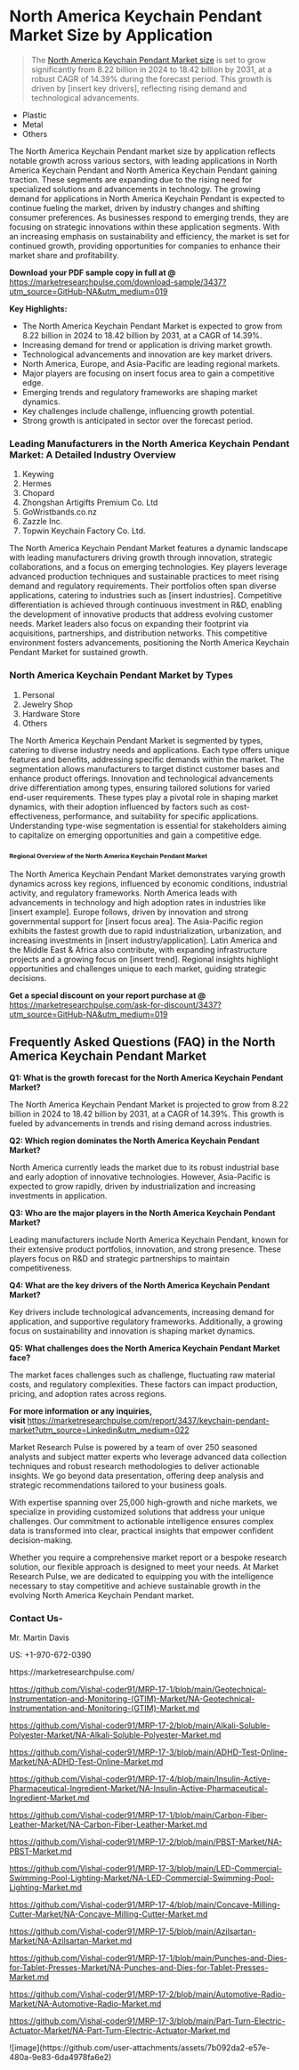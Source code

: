 <h1>North America Keychain Pendant Market&nbsp;Size by Application</h1><blockquote><p>The <a href="https://marketresearchpulse.com/download-sample/3437?utm_source=GitHub-NA&amp;utm_medium=019">North America Keychain Pendant Market size</a> is set to grow significantly from 8.22 billion in 2024 to 18.42 billion by 2031, at a robust CAGR of 14.39% during the forecast period. This growth is driven by [insert key drivers], reflecting rising demand and technological advancements.</p></blockquote><ul><li>Plastic <li> Metal <li> Others</li></ul><p>The North America Keychain Pendant market size by application reflects notable growth across various sectors, with leading applications in North America Keychain Pendant and North America Keychain Pendant gaining traction. These segments are expanding due to the rising need for specialized solutions and advancements in technology. The growing demand for applications in North America Keychain Pendant is expected to continue fueling the market, driven by industry changes and shifting consumer preferences. As businesses respond to emerging trends, they are focusing on strategic innovations within these application segments. With an increasing emphasis on sustainability and efficiency, the market is set for continued growth, providing opportunities for companies to enhance their market share and profitability.</p><p><strong>Download your PDF sample copy in full at @ </strong><a href="https://marketresearchpulse.com/download-sample/3437?utm_source=GitHub-NA&amp;utm_medium=019">https://marketresearchpulse.com/download-sample/3437?utm_source=GitHub-NA&amp;utm_medium=019</a></p><p><strong>Key Highlights: </strong></p><ul><li>The North America Keychain Pendant Market is expected to grow from 8.22 billion in 2024 to 18.42 billion by 2031, at a CAGR of 14.39%.</li><li>Increasing demand for trend or application is driving market growth.</li><li>Technological advancements and innovation are key market drivers.</li><li>North America, Europe, and Asia-Pacific are leading regional markets.</li><li>Major players are focusing on insert focus area to gain a competitive edge.</li><li>Emerging trends and regulatory frameworks are shaping market dynamics.</li><li>Key challenges include challenge, influencing growth potential.</li><li>Strong growth is anticipated in sector over the forecast period.</li></ul><h3>Leading Manufacturers in the North America Keychain Pendant Market: A Detailed Industry Overview</h3><ol><li>Keywing</li><li>Hermes</li><li>Chopard</li><li>Zhongshan Artigifts Premium Co. Ltd</li><li>GoWristbands.co.nz</li><li>Zazzle Inc.</li><li>Topwin Keychain Factory Co. Ltd.</li></ol><div class="flex max-w-full flex-col flex-grow"><div class="min-h-8 text-message flex w-full flex-col items-end gap-2 whitespace-normal break-words [.text-message+&amp;]:mt-5" dir="auto" data-message-author-role="assistant" data-message-id="fd8432e4-4910-450d-b182-61b7bfb0a01f" data-message-model-slug="gpt-4o"><div class="flex w-full flex-col gap-1 empty:hidden first:pt-[3px]"><div class="markdown prose w-full break-words dark:prose-invert light"><p>The North America Keychain Pendant Market features a dynamic landscape with leading manufacturers driving growth through innovation, strategic collaborations, and a focus on emerging technologies. Key players leverage advanced production techniques and sustainable practices to meet rising demand and regulatory requirements. Their portfolios often span diverse applications, catering to industries such as [insert industries]. Competitive differentiation is achieved through continuous investment in R&amp;D, enabling the development of innovative products that address evolving customer needs. Market leaders also focus on expanding their footprint via acquisitions, partnerships, and distribution networks. This competitive environment fosters advancements, positioning the North America Keychain Pendant Market for sustained growth.</p></div></div></div></div><h3>North America Keychain Pendant Market by Types</h3><ol><li>Personal <li> Jewelry Shop <li> Hardware Store <li> Others</li></ol><div class="flex max-w-full flex-col flex-grow"><div class="min-h-8 text-message flex w-full flex-col items-end gap-2 whitespace-normal break-words [.text-message+&amp;]:mt-5" dir="auto" data-message-author-role="assistant" data-message-id="084470be-0bb7-4664-bddf-5156b4f41249" data-message-model-slug="gpt-4o-mini"><div class="flex w-full flex-col gap-1 empty:hidden first:pt-[3px]"><div class="markdown prose w-full break-words dark:prose-invert light"><p>The North America Keychain Pendant Market is segmented by types, catering to diverse industry needs and applications. Each type offers unique features and benefits, addressing specific demands within the market. The segmentation allows manufacturers to target distinct customer bases and enhance product offerings. Innovation and technological advancements drive differentiation among types, ensuring tailored solutions for varied end-user requirements. These types play a pivotal role in shaping market dynamics, with their adoption influenced by factors such as cost-effectiveness, performance, and suitability for specific applications. Understanding type-wise segmentation is essential for stakeholders aiming to capitalize on emerging opportunities and gain a competitive edge.</p></div></div></div></div><h3><span style="font-size: 11px;">Regional Overview of the North America Keychain Pendant Market</span></h3><div class="flex max-w-full flex-col flex-grow"><div class="min-h-8 text-message flex w-full flex-col items-end gap-2 whitespace-normal break-words [.text-message+&amp;]:mt-5" dir="auto" data-message-author-role="assistant" data-message-id="e9038762-ce64-4e30-91c9-9bd413514231" data-message-model-slug="gpt-4o-mini"><div class="flex w-full flex-col gap-1 empty:hidden first:pt-[3px]"><div class="markdown prose w-full break-words dark:prose-invert light"><p>The North America Keychain Pendant Market demonstrates varying growth dynamics across key regions, influenced by economic conditions, industrial activity, and regulatory frameworks. North America leads with advancements in technology and high adoption rates in industries like [insert example]. Europe follows, driven by innovation and strong governmental support for [insert focus area]. The Asia-Pacific region exhibits the fastest growth due to rapid industrialization, urbanization, and increasing investments in [insert industry/application]. Latin America and the Middle East &amp; Africa also contribute, with expanding infrastructure projects and a growing focus on [insert trend]. Regional insights highlight opportunities and challenges unique to each market, guiding strategic decisions.</p></div></div></div></div><p><strong>Get a special discount on your report purchase at @ </strong><a href="https://marketresearchpulse.com/ask-for-discount/3437?utm_source=GitHub-NA&amp;utm_medium=019">https://marketresearchpulse.com/ask-for-discount/3437?utm_source=GitHub-NA&amp;utm_medium=019</a></p><h2>Frequently Asked Questions (FAQ) in the North America Keychain Pendant Market</h2><p><strong>Q1: What is the growth forecast for the North America Keychain Pendant Market?</strong></p><p>The North America Keychain Pendant Market is projected to grow from 8.22 billion in 2024 to 18.42 billion by 2031, at a CAGR of 14.39%. This growth is fueled by advancements in trends and rising demand across industries.</p><p><strong>Q2: Which region dominates the North America Keychain Pendant Market?</strong></p><p>North America currently leads the market due to its robust industrial base and early adoption of innovative technologies. However, Asia-Pacific is expected to grow rapidly, driven by industrialization and increasing investments in application.</p><p><strong>Q3: Who are the major players in the North America Keychain Pendant Market?</strong></p><p>Leading manufacturers include North America Keychain Pendant, known for their extensive product portfolios, innovation, and strong presence. These players focus on R&amp;D and strategic partnerships to maintain competitiveness.</p><p><strong>Q4: What are the key drivers of the North America Keychain Pendant Market?</strong></p><p>Key drivers include technological advancements, increasing demand for application, and supportive regulatory frameworks. Additionally, a growing focus on sustainability and innovation is shaping market dynamics.</p><p><strong>Q5: What challenges does the North America Keychain Pendant Market face?</strong></p><p>The market faces challenges such as challenge, fluctuating raw material costs, and regulatory complexities. These factors can impact production, pricing, and adoption rates across regions.</p><p><strong>For more information or any inquiries, visit&nbsp;</strong><a href="https://marketresearchpulse.com/report/3437/keychain-pendant-market?utm_source=Linkedin&utm_medium=022">https://marketresearchpulse.com/report/3437/keychain-pendant-market?utm_source=Linkedin&utm_medium=022</a></p><p>Market Research Pulse is powered by a team of over 250 seasoned analysts and subject matter experts who leverage advanced data collection techniques and robust research methodologies to deliver actionable insights. We go beyond data presentation, offering deep analysis and strategic recommendations tailored to your business goals.</p><p>With expertise spanning over 25,000 high-growth and niche markets, we specialize in providing customized solutions that address your unique challenges. Our commitment to actionable intelligence ensures complex data is transformed into clear, practical insights that empower confident decision-making.</p><p>Whether you require a comprehensive market report or a bespoke research solution, our flexible approach is designed to meet your needs. At Market Research Pulse, we are dedicated to equipping you with the intelligence necessary to stay competitive and achieve sustainable growth in the evolving North America Keychain Pendant market.</p><h3><strong>Contact Us-</strong></h3><p>Mr. Martin Davis</p><p>US: +1-970-672-0390</p><p>https://marketresearchpulse.com/</p><p><a href="https://github.com/Vishal-coder91/MRP-17-1/blob/main/Geotechnical-Instrumentation-and-Monitoring-(GTIM)-Market/NA-Geotechnical-Instrumentation-and-Monitoring-(GTIM)-Market.md">https://github.com/Vishal-coder91/MRP-17-1/blob/main/Geotechnical-Instrumentation-and-Monitoring-(GTIM)-Market/NA-Geotechnical-Instrumentation-and-Monitoring-(GTIM)-Market.md</a></p><p><a href="https://github.com/Vishal-coder91/MRP-17-2/blob/main/Alkali-Soluble-Polyester-Market/NA-Alkali-Soluble-Polyester-Market.md">https://github.com/Vishal-coder91/MRP-17-2/blob/main/Alkali-Soluble-Polyester-Market/NA-Alkali-Soluble-Polyester-Market.md</a></p><p><a href="https://github.com/Vishal-coder91/MRP-17-3/blob/main/ADHD-Test-Online-Market/NA-ADHD-Test-Online-Market.md">https://github.com/Vishal-coder91/MRP-17-3/blob/main/ADHD-Test-Online-Market/NA-ADHD-Test-Online-Market.md</a></p><p><a href="https://github.com/Vishal-coder91/MRP-17-4/blob/main/Insulin-Active-Pharmaceutical-Ingredient-Market/NA-Insulin-Active-Pharmaceutical-Ingredient-Market.md">https://github.com/Vishal-coder91/MRP-17-4/blob/main/Insulin-Active-Pharmaceutical-Ingredient-Market/NA-Insulin-Active-Pharmaceutical-Ingredient-Market.md</a></p><p><a href="https://github.com/Vishal-coder91/MRP-17-1/blob/main/Carbon-Fiber-Leather-Market/NA-Carbon-Fiber-Leather-Market.md">https://github.com/Vishal-coder91/MRP-17-1/blob/main/Carbon-Fiber-Leather-Market/NA-Carbon-Fiber-Leather-Market.md</a></p><p><a href="https://github.com/Vishal-coder91/MRP-17-2/blob/main/PBST-Market/NA-PBST-Market.md">https://github.com/Vishal-coder91/MRP-17-2/blob/main/PBST-Market/NA-PBST-Market.md</a></p><p><a href="https://github.com/Vishal-coder91/MRP-17-3/blob/main/LED-Commercial-Swimming-Pool-Lighting-Market/NA-LED-Commercial-Swimming-Pool-Lighting-Market.md">https://github.com/Vishal-coder91/MRP-17-3/blob/main/LED-Commercial-Swimming-Pool-Lighting-Market/NA-LED-Commercial-Swimming-Pool-Lighting-Market.md</a></p><p><a href="https://github.com/Vishal-coder91/MRP-17-4/blob/main/Concave-Milling-Cutter-Market/NA-Concave-Milling-Cutter-Market.md">https://github.com/Vishal-coder91/MRP-17-4/blob/main/Concave-Milling-Cutter-Market/NA-Concave-Milling-Cutter-Market.md</a></p><p><a href="https://github.com/Vishal-coder91/MRP-17-5/blob/main/Azilsartan-Market/NA-Azilsartan-Market.md">https://github.com/Vishal-coder91/MRP-17-5/blob/main/Azilsartan-Market/NA-Azilsartan-Market.md</a></p><p><a href="https://github.com/Vishal-coder91/MRP-17-1/blob/main/Punches-and-Dies-for-Tablet-Presses-Market/NA-Punches-and-Dies-for-Tablet-Presses-Market.md">https://github.com/Vishal-coder91/MRP-17-1/blob/main/Punches-and-Dies-for-Tablet-Presses-Market/NA-Punches-and-Dies-for-Tablet-Presses-Market.md</a></p><p><a href="https://github.com/Vishal-coder91/MRP-17-2/blob/main/Automotive-Radio-Market/NA-Automotive-Radio-Market.md">https://github.com/Vishal-coder91/MRP-17-2/blob/main/Automotive-Radio-Market/NA-Automotive-Radio-Market.md</a></p><p><a href="https://github.com/Vishal-coder91/MRP-17-3/blob/main/Part-Turn-Electric-Actuator-Market/NA-Part-Turn-Electric-Actuator-Market.md">https://github.com/Vishal-coder91/MRP-17-3/blob/main/Part-Turn-Electric-Actuator-Market/NA-Part-Turn-Electric-Actuator-Market.md</a></p>
![image](https://github.com/user-attachments/assets/7b092da2-e57e-480a-9e83-6da4978fa6e2)
